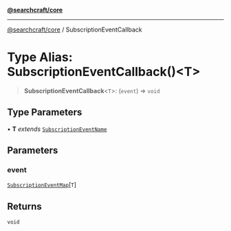 [**@searchcraft/core**](/reference/sdk/core/README.md)

***

[@searchcraft/core](/reference/sdk/core/globals.md) / SubscriptionEventCallback

# Type Alias: SubscriptionEventCallback()\<T\>

> **SubscriptionEventCallback**\<`T`\>: (`event`) => `void`

## Type Parameters

• **T** *extends* [`SubscriptionEventName`](/reference/sdk/core/type-aliases/SubscriptionEventName.md)

## Parameters

### event

[`SubscriptionEventMap`](/reference/sdk/core/interfaces/SubscriptionEventMap.md)\[`T`\]

## Returns

`void`
